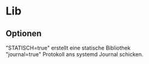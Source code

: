 # Lib
## Optionen
"STATISCH=true" erstellt eine statische Bibliothek</br>
"journal=true" Protokoll ans systemd Journal schicken.

